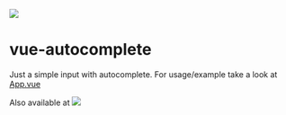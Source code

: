 <p><a href="https://www.npmjs.com/package/@stm0n/vue-autocomplete"><img src="https://img.shields.io/npm/v/@stm0n/vue-autocomplete.svg"/></a></p>

# vue-autocomplete

Just a simple input with autocomplete. For usage/example take a look at [App.vue](src/App.vue)

Also available at <a href="https://www.npmjs.com/package/@stm0n/vue-autocomplete"><img src="https://img.shields.io/npm/v/@stm0n/vue-autocomplete.svg"/></a>

